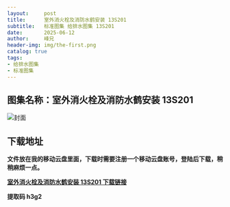 ```yaml
---
layout:     post
title:      室外消火栓及消防水鹤安装 13S201
subtitle:   标准图集 给排水图集 13S201
date:       2025-06-12
author:     峰兄
header-img: img/the-first.png
catalog: true
tags:
- 给排水图集
- 标准图集
---
```

## 图集名称：室外消火栓及消防水鹤安装 13S201
![封面](https://pic1.imgdb.cn/item/684ac6c658cb8da5c848a0c1.jpg)


## 下载地址 ##
**文件放在我的移动云盘里面，下载时需要注册一个移动云盘账号，登陆后下载，稍稍麻烦一点。**  
  
[**室外消火栓及消防水鹤安装 13S201 下载链接**](https://caiyun.139.com/w/i/2nQQStFbijk47)


**提取码 h3g2**

